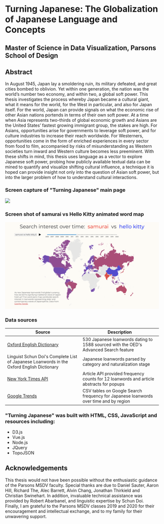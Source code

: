 # Turning Japanese: The Globalization of Japanese Language and Concepts  
## Master of Science in Data Visualization, Parsons School of Design

## Abstract
In August 1945, Japan lay a smoldering ruin, its military defeated, and great cities bombed to oblivion. Yet within one generation, the nation was the world’s number two economy, and within two, a global soft power. This thesis investigates the process whereby Japan became a cultural giant, what it means for the world, for the West in particular, and also for Japan itself. For the world, Japan can provide signals on what the economic rise of other Asian nations portends in terms of their own soft power. At a time when Asia represents two-thirds of global economic growth and Asians are the United States’ fastest growing immigrant group, the stakes are high.  For Asians, opportunities arise for governments to leverage soft power, and for culture industries to increase their reach worldwide. For Westerners, opportunities come in the form of enriched experiences in every sector from food to film, accompanied by risks of misunderstanding as Western societies turn inward and Western culture becomes less preeminent. With these shifts in mind, this thesis uses language as a vector to explore Japanese soft power, probing how publicly available textual data can be mined to quantify and visualize shifting cultural influence, a technique it is hoped can provide insight not only into the question of Asian soft power, but into the larger problem of how to understand cultural interactions.

### Screen capture of "Turning Japanese" main page
![](https://github.com/dangrunebaum/thesis/blob/master/documentation/screen.gif)

### Screen shot of samurai vs Hello Kitty animated word map 
[![Preview Image](preview.png)](https://dangrunebaum.github.io/thesis/turning-japanese/index.html) 

### Data sources
| Source | Description |
| --- | --- |
| [Oxford English Dictionary](http://oed.com/) | 530 Japanese loanwords dating to 1588 sourced with the OED's Advanced Search feature |
| Linguist Schun Doi's Complete List of Japanese Loanwords in the Oxford English Dictionary | Japanese loanwords parsed by category and naturalization stage |
| [New York Times API](https://developer.nytimes.com/docs/articlesearch-product/1/overview) | Article API provided frequency counts for 12 loanwords and article abstracts for popups |
| [Google Trends](https://trends.google.com/trends/?geo=US) | CSV tables on Google Search frequency for Japanese loanwords over time and by region |

### "Turning Japanese" was built with HTML, CSS, JavaScript and resources including:
* D3.js
* Vue.js
* Node.js
* JQuery
* TopoJSON

## Acknowledgements
This thesis would not have been possible without the enthusiastic guidance of the Parsons MSDV faculty. Special thanks are due to Daniel Sauter, Aaron Hill, Richard The, Alec Barrett, Alvin Chang, Jonathan Thirkield and Christian Swinehart. In addition, invaluable technical assistance was provided by Robert Abarbanel, and linguistic expertise by Schun Doi. Finally, I am grateful to the Parsons MSDV classes 2019 and 2020 for their encouragement and intellectual exchange, and to my family for their unwavering support. 

